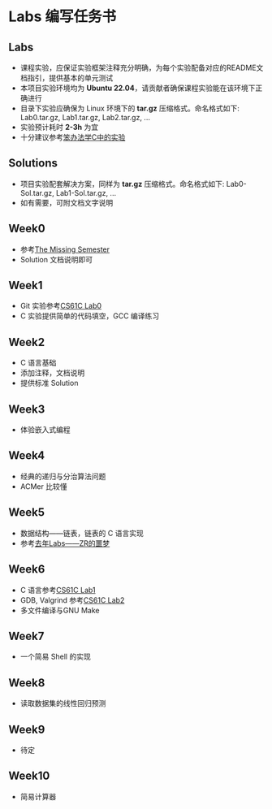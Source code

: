 # Labs 编写任务书
## Labs
- 课程实验，应保证实验框架注释充分明确，为每个实验配备对应的README文档指引，提供基本的单元测试
- 本项目实验环境均为 **Ubuntu 22.04**，请贡献者确保课程实验能在该环境下正确进行
- 目录下实验应确保为 Linux 环境下的 **tar.gz** 压缩格式。命名格式如下: Lab0.tar.gz, Lab1.tar.gz, Lab2.tar.gz, ...
- 实验预计耗时 **2-3h** 为宜
- 十分建议参考[笨办法学C中的实验](https://wizardforcel.gitbooks.io/lcthw/content/)

## Solutions
- 项目实验配套解决方案，同样为 **tar.gz** 压缩格式。命名格式如下: Lab0-Sol.tar.gz, Lab1-Sol.tar.gz, ...
- 如有需要，可附文档文字说明

## Week0
- 参考[The Missing Semester](https://missing.csail.mit.edu/2020/course-shell/)
- Solution 文档说明即可

## Week1
- Git 实验参考[CS61C Lab0](https://cs61c.org/su24/labs/lab00/)
- C 实验提供简单的代码填空，GCC 编译练习

## Week2
- C 语言基础
- 添加注释，文档说明
- 提供标准 Solution

## Week3
- 体验嵌入式编程


## Week4
- 经典的递归与分治算法问题
- ACMer 比较懂

## Week5
- 数据结构——链表，链表的 C 语言实现
- 参考[去年Labs——ZR的噩梦](https://github.com/E1PsyCongroo/HDU_C_Assignments/tree/main/Assignment2/C12%20Link%20List)

## Week6
- C 语言参考[CS61C Lab1](https://cs61c.org/su24/labs/lab01/)
- GDB, Valgrind 参考[CS61C Lab2](https://cs61c.org/su24/labs/lab02/)
- 多文件编译与GNU Make

## Week7
- 一个简易 Shell 的实现

## Week8
- 读取数据集的线性回归预测

## Week9
- 待定

## Week10
- 简易计算器

